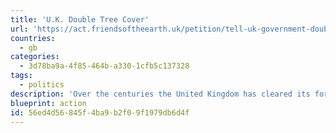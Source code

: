 ```yaml
---
title: 'U.K. Double Tree Cover'
url: 'https://act.friendsoftheearth.uk/petition/tell-uk-government-double-tree-cover'
countries:
  - gb
categories:
  - 3d78ba9a-4f85-464b-a330-1cfb5c137328
tags:
  - politics
description: 'Over the centuries the United Kingdom has cleared its forests, leaving it with some of the lowest levels of woodland in Europe. If the government is serious about protecting the climate, it needs to bring back the lost trees.'
blueprint: action
id: 56ed4d56-845f-4ba9-b2f0-9f1979db6d4f
---
```

